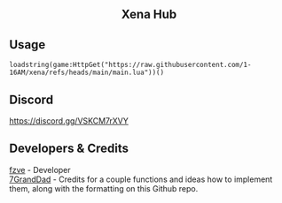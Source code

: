 <h2 align="center">
  Xena Hub
</h2>

## Usage

```luau
loadstring(game:HttpGet("https://raw.githubusercontent.com/1-16AM/xena/refs/heads/main/main.lua"))()
```

## Discord

https://discord.gg/VSKCM7rXVY

## Developers & Credits
[fzve](https://discord.com/users/1103469885415235665) - Developer
<br/>
[7GrandDad](https://github.com/7GrandDadPGN) - Credits for a couple functions and ideas how to implement them, along with the formatting on this Github repo.
